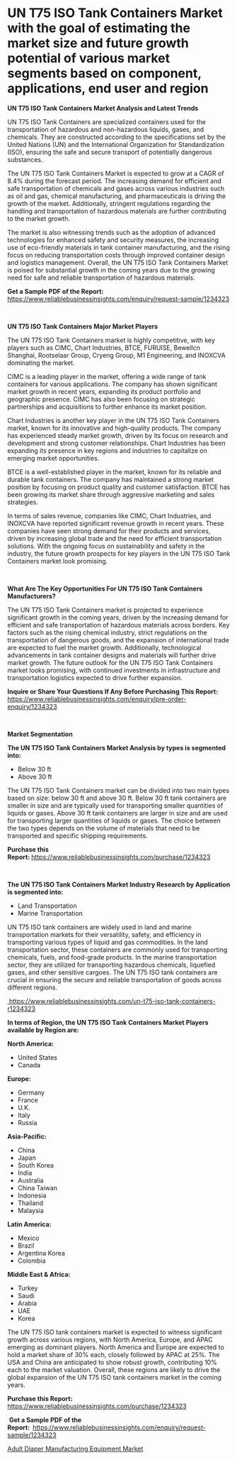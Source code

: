 <p><h1>UN T75 ISO Tank Containers Market with the goal of estimating the market size and future growth potential of various market segments based on component, applications, end user and region</h1></p><p><strong>UN T75 ISO Tank Containers Market Analysis and Latest Trends</strong></p>
<p><p>UN T75 ISO Tank Containers are specialized containers used for the transportation of hazardous and non-hazardous liquids, gases, and chemicals. They are constructed according to the specifications set by the United Nations (UN) and the International Organization for Standardization (ISO), ensuring the safe and secure transport of potentially dangerous substances.</p><p>The UN T75 ISO Tank Containers Market is expected to grow at a CAGR of 8.4% during the forecast period. The increasing demand for efficient and safe transportation of chemicals and gases across various industries such as oil and gas, chemical manufacturing, and pharmaceuticals is driving the growth of the market. Additionally, stringent regulations regarding the handling and transportation of hazardous materials are further contributing to the market growth.</p><p>The market is also witnessing trends such as the adoption of advanced technologies for enhanced safety and security measures, the increasing use of eco-friendly materials in tank container manufacturing, and the rising focus on reducing transportation costs through improved container design and logistics management. Overall, the UN T75 ISO Tank Containers Market is poised for substantial growth in the coming years due to the growing need for safe and reliable transportation of hazardous materials.</p></p>
<p><strong>Get a Sample PDF of the Report:&nbsp;</strong> <a href="https://www.reliablebusinessinsights.com/enquiry/request-sample/1234323">https://www.reliablebusinessinsights.com/enquiry/request-sample/1234323</a></p>
<p>&nbsp;</p>
<p><strong>UN T75 ISO Tank Containers Major Market Players</strong></p>
<p><p>The UN T75 ISO Tank Containers market is highly competitive, with key players such as CIMC, Chart Industries, BTCE, FURUISE, Bewellcn Shanghai, Rootselaar Group, Cryeng Group, M1 Engineering, and INOXCVA dominating the market. </p><p>CIMC is a leading player in the market, offering a wide range of tank containers for various applications. The company has shown significant market growth in recent years, expanding its product portfolio and geographic presence. CIMC has also been focusing on strategic partnerships and acquisitions to further enhance its market position.</p><p>Chart Industries is another key player in the UN T75 ISO Tank Containers market, known for its innovative and high-quality products. The company has experienced steady market growth, driven by its focus on research and development and strong customer relationships. Chart Industries has been expanding its presence in key regions and industries to capitalize on emerging market opportunities.</p><p>BTCE is a well-established player in the market, known for its reliable and durable tank containers. The company has maintained a strong market position by focusing on product quality and customer satisfaction. BTCE has been growing its market share through aggressive marketing and sales strategies.</p><p>In terms of sales revenue, companies like CIMC, Chart Industries, and INOXCVA have reported significant revenue growth in recent years. These companies have seen strong demand for their products and services, driven by increasing global trade and the need for efficient transportation solutions. With the ongoing focus on sustainability and safety in the industry, the future growth prospects for key players in the UN T75 ISO Tank Containers market look promising.</p></p>
<p>&nbsp;</p>
<p><strong>What Are The Key Opportunities For UN T75 ISO Tank Containers Manufacturers?</strong></p>
<p><p>The UN T75 ISO Tank Containers market is projected to experience significant growth in the coming years, driven by the increasing demand for efficient and safe transportation of hazardous materials across borders. Key factors such as the rising chemical industry, strict regulations on the transportation of dangerous goods, and the expansion of international trade are expected to fuel the market growth. Additionally, technological advancements in tank container designs and materials will further drive market growth. The future outlook for the UN T75 ISO Tank Containers market looks promising, with continued investments in infrastructure and transportation logistics expected to drive further expansion.</p></p>
<p><strong>Inquire or Share Your Questions If Any Before Purchasing This Report:</strong> <a href="https://www.reliablebusinessinsights.com/enquiry/pre-order-enquiry/1234323">https://www.reliablebusinessinsights.com/enquiry/pre-order-enquiry/1234323</a></p>
<p>&nbsp;</p>
<p><strong>Market Segmentation</strong></p>
<p><strong>The UN T75 ISO Tank Containers Market Analysis by types is segmented into:</strong></p>
<p><ul><li>Below 30 ft</li><li>Above 30 ft</li></ul></p>
<p><p>The UN T75 ISO Tank Containers market can be divided into two main types based on size: below 30 ft and above 30 ft. Below 30 ft tank containers are smaller in size and are typically used for transporting smaller quantities of liquids or gases. Above 30 ft tank containers are larger in size and are used for transporting larger quantities of liquids or gases. The choice between the two types depends on the volume of materials that need to be transported and specific shipping requirements.</p></p>
<p><strong>Purchase this Report:&nbsp;</strong><a href="https://www.reliablebusinessinsights.com/purchase/1234323">https://www.reliablebusinessinsights.com/purchase/1234323</a></p>
<p>&nbsp;</p>
<p><strong>The UN T75 ISO Tank Containers Market Industry Research by Application is segmented into:</strong></p>
<p><ul><li>Land Transportation</li><li>Marine Transportation</li></ul></p>
<p><p>UN T75 ISO tank containers are widely used in land and marine transportation markets for their versatility, safety, and efficiency in transporting various types of liquid and gas commodities. In the land transportation sector, these containers are commonly used for transporting chemicals, fuels, and food-grade products. In the marine transportation sector, they are utilized for transporting hazardous chemicals, liquefied gases, and other sensitive cargoes. The UN T75 ISO tank containers are crucial in ensuring the secure and reliable transportation of goods across different regions.</p></p>
<p><a href="https://www.reliablebusinessinsights.com/un-t75-iso-tank-containers-r1234323">&nbsp;https://www.reliablebusinessinsights.com/un-t75-iso-tank-containers-r1234323</a></p>
<p><strong>In terms of Region, the UN T75 ISO Tank Containers Market Players available by Region are:</strong></p>
<p>
    <p> <strong> North America: </strong>
        <ul>
            <li>United States</li>
            <li>Canada</li>
        </ul>
        </p> 
    <p> <strong> Europe: </strong>
        <ul>
            <li>Germany</li>
            <li>France</li>
            <li>U.K.</li>
            <li>Italy</li>
            <li>Russia</li>
        </ul>
        </p> 
    <p> <strong> Asia-Pacific: </strong>
        <ul>
            <li>China</li>
            <li>Japan</li>
            <li>South Korea</li>
            <li>India</li>
            <li>Australia</li>
            <li>China Taiwan</li>
            <li>Indonesia</li>
            <li>Thailand</li>
            <li>Malaysia</li>
        </ul>
        </p> 
    <p> <strong> Latin America: </strong>
        <ul>
            <li>Mexico</li>
            <li>Brazil</li>
            <li>Argentina Korea</li>
            <li>Colombia</li>
        </ul>
        </p> 
    <p> <strong> Middle East & Africa: </strong>
        <ul>
            <li>Turkey</li>
            <li>Saudi</li>
            <li>Arabia</li>
            <li>UAE</li>
            <li>Korea</li>
        </ul>
    </p>
    </p>
<p><p>The UN T75 ISO tank containers market is expected to witness significant growth across various regions, with North America, Europe, and APAC emerging as dominant players. North America and Europe are expected to hold a market share of 30% each, closely followed by APAC at 25%. The USA and China are anticipated to show robust growth, contributing 10% each to the market valuation. Overall, these regions are likely to drive the global expansion of the UN T75 ISO tank containers market in the coming years.</p></p>
<p><strong>Purchase this Report: </strong><a href="https://www.reliablebusinessinsights.com/purchase/1234323">https://www.reliablebusinessinsights.com/purchase/1234323</a></p>
<p>&nbsp;<strong>Get a Sample PDF of the Report:&nbsp;&nbsp;</strong><a href="https://www.reliablebusinessinsights.com/enquiry/request-sample/1234323">https://www.reliablebusinessinsights.com/enquiry/request-sample/1234323</a></p>
<p><strong></strong></p>
<p><p><a href="https://github.com/nafiafirdania/Market-Research-Report-List-1/blob/main/adult-diaper-manufacturing-equipment-market.md">Adult Diaper Manufacturing Equipment Market</a></p></p>